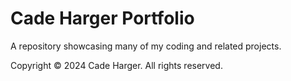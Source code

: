 # Cade Harger Portfolio
A repository showcasing many of my coding and related projects.


Copyright © 2024 Cade Harger. All rights reserved.